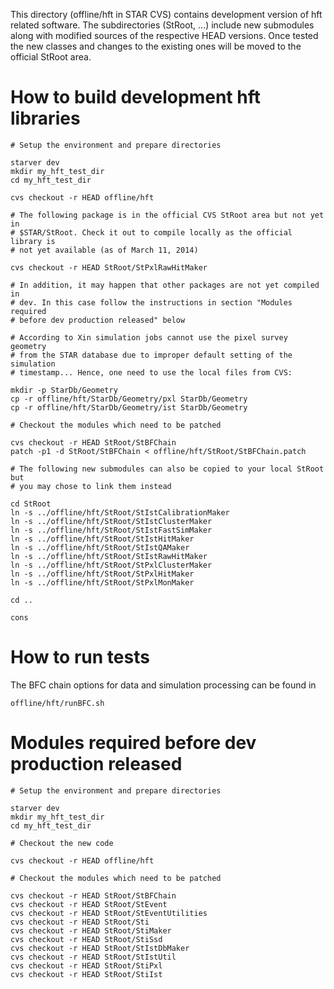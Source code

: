 
This directory (offline/hft in STAR CVS) contains development version of hft
related software. The subdirectories (StRoot, ...) include new
submodules along with modified sources of the respective HEAD versions. Once
tested the new classes and changes to the existing ones will be moved to the
official StRoot area.


How to build development hft libraries
======================================

    # Setup the environment and prepare directories

    starver dev
    mkdir my_hft_test_dir
    cd my_hft_test_dir

    cvs checkout -r HEAD offline/hft

    # The following package is in the official CVS StRoot area but not yet in
    # $STAR/StRoot. Check it out to compile locally as the official library is
    # not yet available (as of March 11, 2014)

    cvs checkout -r HEAD StRoot/StPxlRawHitMaker

    # In addition, it may happen that other packages are not yet compiled in
    # dev. In this case follow the instructions in section "Modules required
    # before dev production released" below

    # According to Xin simulation jobs cannot use the pixel survey geometry
    # from the STAR database due to improper default setting of the simulation
    # timestamp... Hence, one need to use the local files from CVS:

    mkdir -p StarDb/Geometry
    cp -r offline/hft/StarDb/Geometry/pxl StarDb/Geometry
    cp -r offline/hft/StarDb/Geometry/ist StarDb/Geometry

    # Checkout the modules which need to be patched

    cvs checkout -r HEAD StRoot/StBFChain
    patch -p1 -d StRoot/StBFChain < offline/hft/StRoot/StBFChain.patch

    # The following new submodules can also be copied to your local StRoot but
    # you may chose to link them instead

    cd StRoot
    ln -s ../offline/hft/StRoot/StIstCalibrationMaker
    ln -s ../offline/hft/StRoot/StIstClusterMaker
    ln -s ../offline/hft/StRoot/StIstFastSimMaker
    ln -s ../offline/hft/StRoot/StIstHitMaker
    ln -s ../offline/hft/StRoot/StIstQAMaker
    ln -s ../offline/hft/StRoot/StIstRawHitMaker
    ln -s ../offline/hft/StRoot/StPxlClusterMaker
    ln -s ../offline/hft/StRoot/StPxlHitMaker
    ln -s ../offline/hft/StRoot/StPxlMonMaker

    cd ..

    cons


How to run tests
================

The BFC chain options for data and simulation processing can be found in

    offline/hft/runBFC.sh


Modules required before dev production released
===============================================

    # Setup the environment and prepare directories

    starver dev
    mkdir my_hft_test_dir
    cd my_hft_test_dir

    # Checkout the new code

    cvs checkout -r HEAD offline/hft

    # Checkout the modules which need to be patched

    cvs checkout -r HEAD StRoot/StBFChain
    cvs checkout -r HEAD StRoot/StEvent
    cvs checkout -r HEAD StRoot/StEventUtilities
    cvs checkout -r HEAD StRoot/Sti
    cvs checkout -r HEAD StRoot/StiMaker
    cvs checkout -r HEAD StRoot/StiSsd
    cvs checkout -r HEAD StRoot/StIstDbMaker
    cvs checkout -r HEAD StRoot/StIstUtil
    cvs checkout -r HEAD StRoot/StiPxl
    cvs checkout -r HEAD StRoot/StiIst
